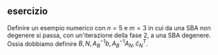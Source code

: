## esercizio
Definire un esempio numerico con $n=5$ e $m=3$ in cui da una SBA non degenere si passa, con un'iterazione della fase 2, a una SBA degenere.
Ossia dobbiamo definire $B,N,A_{B}^{-1}b,A_{B}^{-1}A_{N},\hat{c}_{N}^T$.
